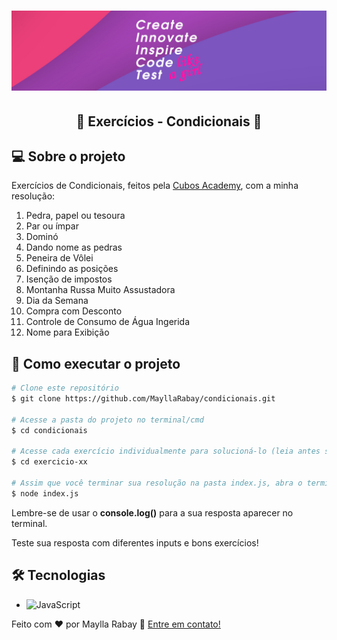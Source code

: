 <h1 align="center">
  <img src="./images/banner.png" />
</h1>

<h2 align="center"> 
	🚀 Exercícios - Condicionais 🚀
</h2>

## 💻 Sobre o projeto
  Exercícios de Condicionais, feitos pela <a href="https://www.cubos.academy/" target="_blank">Cubos Academy</a>, com a minha resolução:

1. Pedra, papel ou tesoura
2. Par ou ímpar
3. Dominó
4. Dando nome as pedras
5. Peneira de Vôlei 
6. Definindo as posições
7. Isenção de impostos
8. Montanha Russa Muito Assustadora
9. Dia da Semana
10. Compra com Desconto
11. Controle de Consumo de Água Ingerida
12. Nome para Exibição

## 🚀 Como executar o projeto

```bash
# Clone este repositório
$ git clone https://github.com/MayllaRabay/condicionais.git

# Acesse a pasta do projeto no terminal/cmd
$ cd condicionais

# Acesse cada exercício individualmente para solucioná-lo (leia antes seu respectivo arquivo README)
$ cd exercicio-xx

# Assim que você terminar sua resolução na pasta index.js, abra o terminal e execute o comando:
$ node index.js
```
  Lembre-se de usar o **console.log()** para a sua resposta aparecer no terminal.

  Teste sua resposta com diferentes inputs e bons exercícios!
## 🛠 Tecnologias
  - ![JavaScript](https://img.shields.io/badge/-JavaScript-orange)

Feito com ❤️ por Maylla Rabay 👋 [Entre em contato!](https://www.linkedin.com/in/mayllarabay/)
